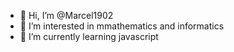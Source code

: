 - 👋 Hi, I’m @Marcel1902
- 👀 I’m interested in mmathematics and informatics
- 🌱 I’m currently learning javascript


<!---
Marcel1902/Marcel1902 is a ✨ special ✨ repository because its `README.md` (this file) appears on your GitHub profile.
You can click the Preview link to take a look at your changes.
--->
